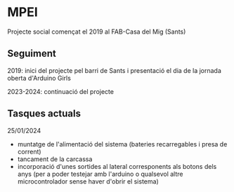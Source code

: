 # MPEI
Projecte social començat el 2019 al FAB-Casa del Mig (Sants)

## Seguiment
2019: inici del projecte pel barri de Sants i presentació el dia de la jornada oberta d'Arduino Girls

2023-2024: continuació del projecte

## Tasques actuals
25/01/2024
- muntatge de l'alimentació del sistema (bateries recarregables i presa de corrent)
- tancament de la carcassa
- incorporació d'unes sortides al lateral corresponents als botons dels anys (per a poder testejar amb l'arduino o qualsevol altre microcontrolador sense haver d'obrir el sistema)
